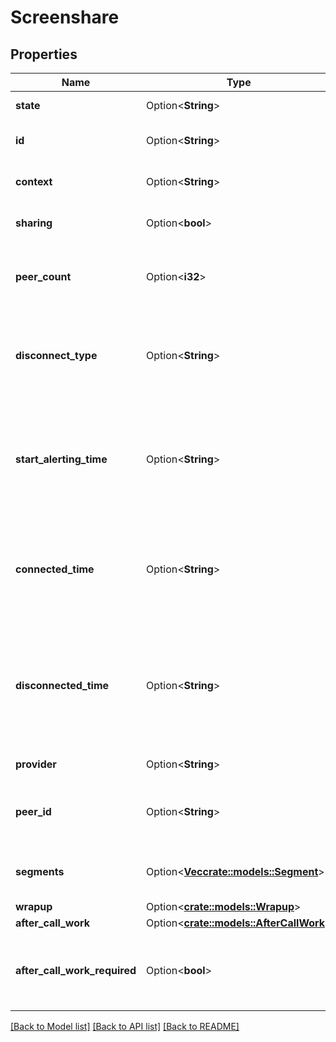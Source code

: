 # Screenshare

## Properties

Name | Type | Description | Notes
------------ | ------------- | ------------- | -------------
**state** | Option<**String**> | The connection state of this communication. | [optional]
**id** | Option<**String**> | A globally unique identifier for this communication. | [optional]
**context** | Option<**String**> | The room id context (xmpp jid) for the conference session. | [optional]
**sharing** | Option<**bool**> | Indicates whether this participant is sharing their screen. | [optional]
**peer_count** | Option<**i32**> | The number of peer participants from the perspective of the participant in the conference. | [optional]
**disconnect_type** | Option<**String**> | System defined string indicating what caused the communication to disconnect. Will be null until the communication disconnects. | [optional]
**start_alerting_time** | Option<**String**> | The timestamp the communication has when it is first put into an alerting state. Date time is represented as an ISO-8601 string. For example: yyyy-MM-ddTHH:mm:ss[.mmm]Z | [optional]
**connected_time** | Option<**String**> | The timestamp when this communication was connected in the cloud clock. Date time is represented as an ISO-8601 string. For example: yyyy-MM-ddTHH:mm:ss[.mmm]Z | [optional]
**disconnected_time** | Option<**String**> | The timestamp when this communication disconnected from the conversation in the provider clock. Date time is represented as an ISO-8601 string. For example: yyyy-MM-ddTHH:mm:ss[.mmm]Z | [optional]
**provider** | Option<**String**> | The source provider for the screen share. | [optional]
**peer_id** | Option<**String**> | The id of the peer communication corresponding to a matching leg for this communication. | [optional]
**segments** | Option<[**Vec<crate::models::Segment>**](Segment.md)> | The time line of the participant's call, divided into activity segments. | [optional]
**wrapup** | Option<[**crate::models::Wrapup**](Wrapup.md)> |  | [optional]
**after_call_work** | Option<[**crate::models::AfterCallWork**](AfterCallWork.md)> |  | [optional]
**after_call_work_required** | Option<**bool**> | Indicates if after-call work is required for a communication. Only used when the ACW Setting is Agent Requested. | [optional]

[[Back to Model list]](../README.md#documentation-for-models) [[Back to API list]](../README.md#documentation-for-api-endpoints) [[Back to README]](../README.md)


